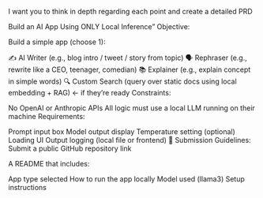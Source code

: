 I want you to think in depth regarding each point and create a detailed PRD 

Build an AI App Using ONLY Local Inference”
Objective:

Build a simple app (choose 1):

✍️ AI Writer (e.g., blog intro / tweet / story from topic)
🗣️ Rephraser (e.g., rewrite like a CEO, teenager, comedian)
📚 Explainer (e.g., explain concept in simple words)
🔍 Custom Search (query over static docs using local embedding + RAG) ← if they’re ready
Constraints:

No OpenAI or Anthropic APIs
All logic must use a local LLM running on their machine
Requirements:

Prompt input box
Model output display
Temperature setting (optional)
Loading UI
Output logging (local file or frontend)
🔖 Submission Guidelines:
Submit a public GitHub repository link

A README that includes:

App type selected
How to run the app locally
Model used (llama3) 
Setup instructions